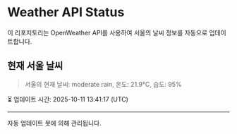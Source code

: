 
# Weather API Status

이 리포지토리는 OpenWeather API를 사용하여 서울의 날씨 정보를 자동으로 업데이트합니다.

## 현재 서울 날씨
> 서울의 현재 날씨: moderate rain, 온도: 21.9°C, 습도: 95%

⏳ 업데이트 시간: 2025-10-11 13:41:17 (UTC)

---
자동 업데이트 봇에 의해 관리됩니다.
